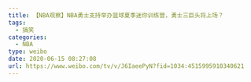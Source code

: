 ```yaml
---
title: 【NBA观察】NBA勇士支持举办篮球夏季迷你训练营，勇士三巨头将上场？
tags:
  - 搞笑
categories:
  - NBA
type: weibo
date: 2020-06-15 08:27:08
url: https://www.weibo.com/tv/v/J6IaeePyN?fid=1034:4515995910340621
---
```


<!-- more -->